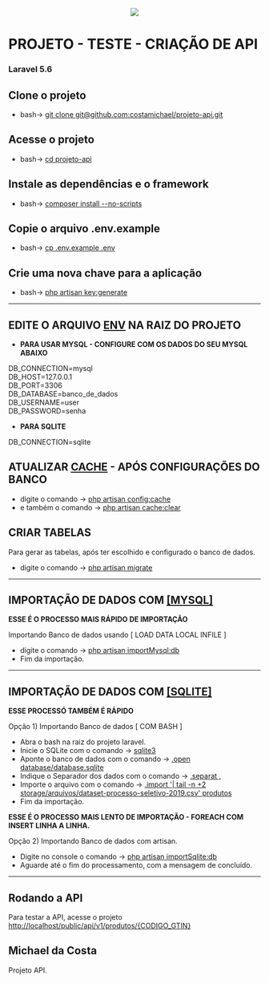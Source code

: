 <p align="center"><img src="https://laravel.com/assets/img/components/logo-laravel.svg"></p>

<p align="center">
<h1>PROJETO - TESTE - CRIAÇÃO DE API</h1>
<h3>Laravel 5.6</h3>
</p>

## Clone o projeto
- bash-> [git clone git@github.com:costamichael/projeto-api.git](#)

## Acesse o projeto
- bash-> [cd projeto-api](#)

## Instale as dependências e o framework
- bash-> [composer install --no-scripts](#)

## Copie o arquivo .env.example
- bash-> [cp .env.example .env](#)

## Crie uma nova chave para a aplicação
- bash-> [php artisan key:generate](#)

-----

## EDITE O ARQUIVO [ENV](#) NA RAIZ DO PROJETO

- **PARA USAR MYSQL - CONFIGURE COM OS DADOS DO SEU MYSQL ABAIXO** <br>

DB_CONNECTION=mysql <br>
DB_HOST=127.0.0.1 <br>
DB_PORT=3306 <br>
DB_DATABASE=banco_de_dados <br>
DB_USERNAME=user <br>
DB_PASSWORD=senha <br>

- **PARA SQLITE** <br>

DB_CONNECTION=sqlite <br>

## ATUALIZAR [CACHE](#) - APÓS CONFIGURAÇÕES DO BANCO
- digite o comando -> [php artisan config:cache](#)
- e também o comando -> [php artisan cache:clear](#)

## CRIAR TABELAS

Para gerar as tabelas, após ter escolhido e configurado o banco de dados.
- digite o comando -> [php artisan migrate](#)

------

## IMPORTAÇÃO DE DADOS COM [[MYSQL]](#)
 **ESSE É O PROCESSO MAIS RÁPIDO DE IMPORTAÇÃO**

Importando Banco de dados usando [ LOAD DATA LOCAL INFILE ]

- digite o comando -> [php artisan importMysql:db](#)
- Fim da importação.

------

## IMPORTAÇÃO DE DADOS COM [[SQLITE]](#)
 **ESSE PROCESSÓ TAMBÉM É RÁPIDO**

Opção 1) Importando Banco de dados [ COM BASH ]

- Abra o bash na raiz do projeto laravel.
- Inicie o SQLite com o comando -> [sqlite3](#)
- Aponte o banco de dados com o comando -> [.open database/database.sqlite](#)
- Indique o Separador dos dados com o comando -> [.separat ,](#)
- Importe o arquivo com o comando -> [.import '| tail -n +2 storage/arquivos/dataset-processo-seletivo-2019.csv' produtos](#)
- Fim da importação.

 **ESSE É O PROCESSO MAIS LENTO DE IMPORTAÇÃO - FOREACH COM INSERT LINHA A LINHA.**
 
 Opção 2) Importando Banco de dados com artisan.
- Digite no console o comando -> [php artisan importSqlite:db](#)
- Aguarde até o fim do processamento, com a mensagem de concluído.
------
## Rodando a API

Para testar a API, acesse o projeto [http://localhost/public/api/v1/produtos/{CODIGO_GTIN}](#)

## Michael da Costa

Projeto API.